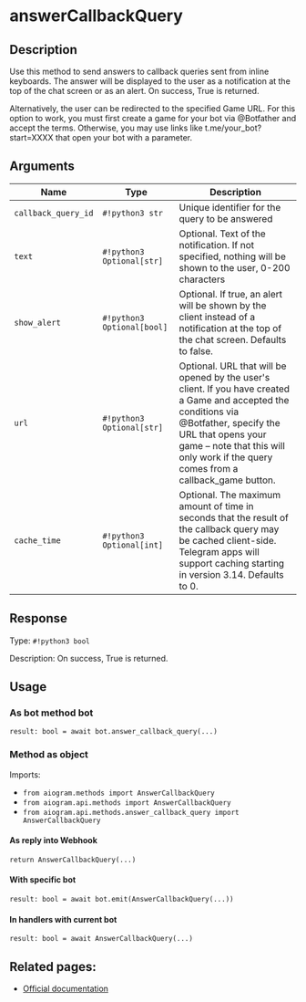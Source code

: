 # answerCallbackQuery

## Description

Use this method to send answers to callback queries sent from inline keyboards. The answer will be displayed to the user as a notification at the top of the chat screen or as an alert. On success, True is returned.

Alternatively, the user can be redirected to the specified Game URL. For this option to work, you must first create a game for your bot via @Botfather and accept the terms. Otherwise, you may use links like t.me/your_bot?start=XXXX that open your bot with a parameter.


## Arguments

| Name | Type | Description |
| - | - | - |
| `callback_query_id` | `#!python3 str` | Unique identifier for the query to be answered |
| `text` | `#!python3 Optional[str]` | Optional. Text of the notification. If not specified, nothing will be shown to the user, 0-200 characters |
| `show_alert` | `#!python3 Optional[bool]` | Optional. If true, an alert will be shown by the client instead of a notification at the top of the chat screen. Defaults to false. |
| `url` | `#!python3 Optional[str]` | Optional. URL that will be opened by the user's client. If you have created a Game and accepted the conditions via @Botfather, specify the URL that opens your game – note that this will only work if the query comes from a callback_game button. |
| `cache_time` | `#!python3 Optional[int]` | Optional. The maximum amount of time in seconds that the result of the callback query may be cached client-side. Telegram apps will support caching starting in version 3.14. Defaults to 0. |



## Response

Type: `#!python3 bool`

Description: On success, True is returned.


## Usage


### As bot method bot

```python3
result: bool = await bot.answer_callback_query(...)
```

### Method as object

Imports:

- `from aiogram.methods import AnswerCallbackQuery`
- `from aiogram.api.methods import AnswerCallbackQuery`
- `from aiogram.api.methods.answer_callback_query import AnswerCallbackQuery`

#### As reply into Webhook
```python3
return AnswerCallbackQuery(...)
```

#### With specific bot
```python3
result: bool = await bot.emit(AnswerCallbackQuery(...))
```

#### In handlers with current bot
```python3
result: bool = await AnswerCallbackQuery(...)
```


## Related pages:

- [Official documentation](https://core.telegram.org/bots/api#answercallbackquery)
